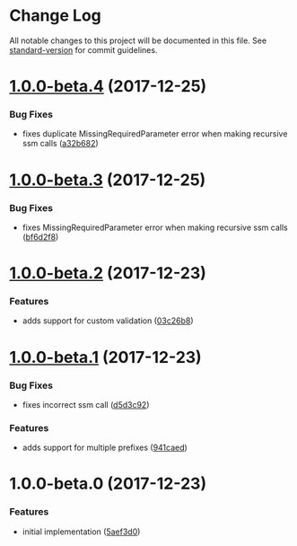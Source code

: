 # Change Log

All notable changes to this project will be documented in this file. See [standard-version](https://github.com/conventional-changelog/standard-version) for commit guidelines.

<a name="1.0.0-beta.4"></a>
# [1.0.0-beta.4](https://github.com/cludden/ssm-config/compare/v1.0.0-beta.3...v1.0.0-beta.4) (2017-12-25)


### Bug Fixes

* fixes duplicate MissingRequiredParameter error when making recursive ssm calls ([a32b682](https://github.com/cludden/ssm-config/commit/a32b682))



<a name="1.0.0-beta.3"></a>
# [1.0.0-beta.3](https://github.com/cludden/ssm-config/compare/v1.0.0-beta.2...v1.0.0-beta.3) (2017-12-25)


### Bug Fixes

* fixes MissingRequiredParameter error when making recursive ssm calls ([bf6d2f8](https://github.com/cludden/ssm-config/commit/bf6d2f8))



<a name="1.0.0-beta.2"></a>
# [1.0.0-beta.2](https://github.com/cludden/ssm-config/compare/v1.0.0-beta.1...v1.0.0-beta.2) (2017-12-23)


### Features

* adds support for custom validation ([03c26b8](https://github.com/cludden/ssm-config/commit/03c26b8))



<a name="1.0.0-beta.1"></a>
# [1.0.0-beta.1](https://github.com/cludden/ssm-config/compare/v1.0.0-beta.0...v1.0.0-beta.1) (2017-12-23)


### Bug Fixes

* fixes incorrect ssm call ([d5d3c92](https://github.com/cludden/ssm-config/commit/d5d3c92))


### Features

* adds support for multiple prefixes ([941caed](https://github.com/cludden/ssm-config/commit/941caed))



<a name="1.0.0-beta.0"></a>
# 1.0.0-beta.0 (2017-12-23)


### Features

* initial implementation ([5aef3d0](https://github.com/cludden/ssm-config/commit/5aef3d0))

